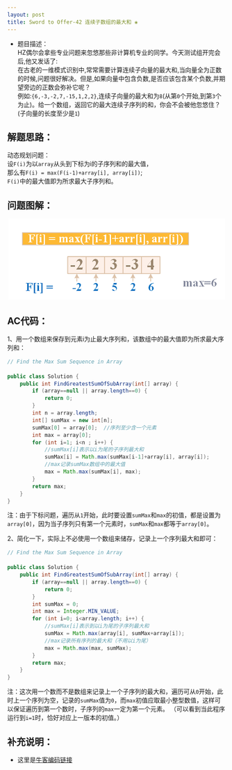 ```yaml
---
layout: post
title: Sword to Offer-42 连续子数组的最大和 ❀
---
```


* 题目描述：  
HZ偶尔会拿些专业问题来忽悠那些非计算机专业的同学。今天测试组开完会后,他又发话了:  
在古老的一维模式识别中,常常需要计算连续子向量的最大和,当向量全为正数的时候,问题很好解决。但是,如果向量中包含负数,是否应该包含某个负数,并期望旁边的正数会弥补它呢？  
例如:`{6,-3,-2,7,-15,1,2,2}`,连续子向量的最大和为`8`(从第`0`个开始,到第`3`个为止)。给一个数组，返回它的最大连续子序列的和，你会不会被他忽悠住？(子向量的长度至少是`1`)


## 解题思路：

动态规划问题：  
设`F(i)`为以`array`从头到下标为i的子序列和的最大值，  
那么有`F(i) = max(F(i-1)+array[i], array[i])`;  
`F(i)`中的最大值即为所求最大子序列和。


## 问题图解：

<center>
    <img src="/assets/img/blog/sword-offer-42.png">
</center>


## AC代码：

1、用一个数组来保存到元素i为止最大序列和，该数组中的最大值即为所求最大序列和：

```java
// Find the Max Sum Sequence in Array

public class Solution {
    public int FindGreatestSumOfSubArray(int[] array) {
        if (array==null || array.length==0) {
            return 0;
        }
        int n = array.length;
        int[] sumMax = new int[n];
        sumMax[0] = array[0];  //序列至少含一个元素
        int max = array[0];
        for (int i=1; i<n ; i++) {
            //sumMax[i]表示以i为尾的子序列最大和
            sumMax[i] = Math.max(sumMax[i-1]+array[i], array[i]);
            //max记录sumMax数组中的最大值
            max = Math.max(sumMax[i], max);
        }
        return max;
    }
}
```
注：由于下标问题，遍历从`1`开始，此时要设置`sumMax`和`max`的初值，都是设置为`array[0]`，因为当子序列只有第一个元素时，`sumMax`和`max`都等于`array[0]`。  
  
2、简化一下，实际上不必使用一个数组来储存，记录上一个序列最大和即可：

```java
// Find the Max Sum Sequence in Array

public class Solution {
    public int FindGreatestSumOfSubArray(int[] array) {
        if (array==null || array.length==0) {
            return 0;
        }
        int sumMax = 0;
        int max = Integer.MIN_VALUE;  
        for (int i=0; i<array.length; i++) {
            //sumMax[i]表示到以i为尾的子序列最大和
            sumMax = Math.max(array[i], sumMax+array[i]);
            //max记录所有序列的最大和（不用以i为尾）
            max = Math.max(max, sumMax);
        }
        return max;
    }
}
```
注：这次用一个数而不是数组来记录上一个子序列的最大和，遍历可从`0`开始，此时上一个序列为空，记录的`sumMax`值为`0`，而`max`初值应取最小整型数值，这样可以保证遍历到第一个数时，子序列的`max`一定为第一个元素。 （可以看到当此程序运行到`i=1`时，恰好对应上一版本的初值。）  

## 补充说明： 

* 这里是[牛客编码链接](https://www.nowcoder.com/practice/459bd355da1549fa8a49e350bf3df484?tpId=13&&tqId=11183&rp=1&ru=/ta/coding-interviews&qru=/ta/coding-interviews/question-ranking)